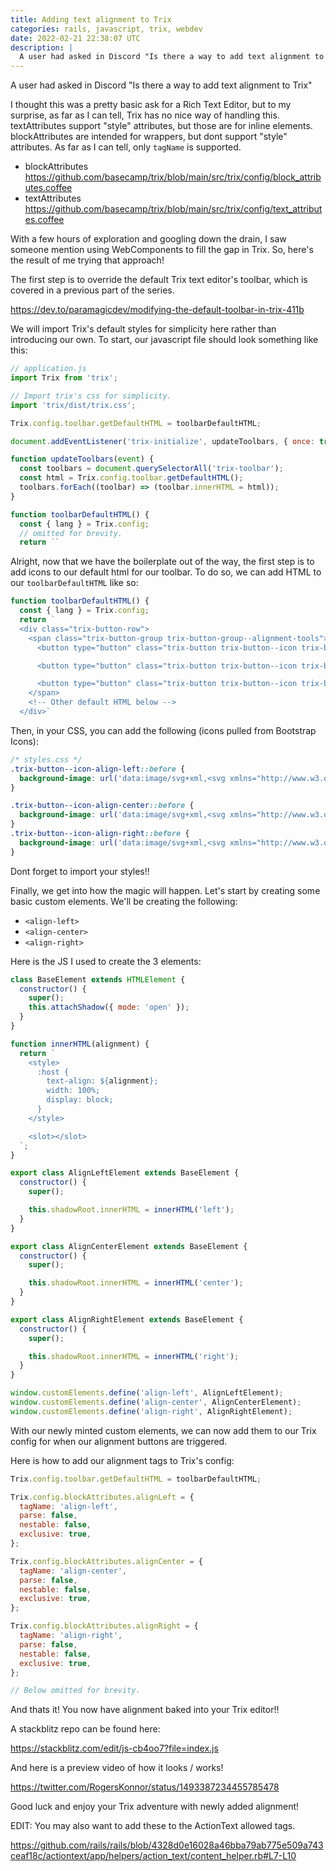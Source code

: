 ```yaml
---
title: Adding text alignment to Trix
categories: rails, javascript, trix, webdev
date: 2022-02-21 22:38:07 UTC
description: |
  A user had asked in Discord "Is there a way to add text alignment to Trix"  I thought this was a...
---
```


A user had asked in Discord "Is there a way to add text alignment to Trix"

I thought this was a pretty basic ask for a Rich Text Editor, but to my surprise, as far as I can tell, Trix has no nice way of handling this. textAttributes support "style" attributes, but those are for inline elements. blockAttributes are intended for wrappers, but dont support "style" attributes. As far as I can tell, only `tagName` is supported. 

- blockAttributes https://github.com/basecamp/trix/blob/main/src/trix/config/block_attributes.coffee
- textAttributes https://github.com/basecamp/trix/blob/main/src/trix/config/text_attributes.coffee

With a few hours of exploration and googling down the drain, I saw someone mention using WebComponents to fill the gap in Trix. So, here's the result of me trying that approach!

The first step is to override the default Trix text editor's toolbar, which is covered in a previous part of the series.

https://dev.to/paramagicdev/modifying-the-default-toolbar-in-trix-411b

We will import Trix's default styles for simplicity here rather than introducing our own. To start, our javascript file should look something like this:

```js
// application.js
import Trix from 'trix';

// Import trix's css for simplicity.
import 'trix/dist/trix.css';

Trix.config.toolbar.getDefaultHTML = toolbarDefaultHTML;

document.addEventListener('trix-initialize', updateToolbars, { once: true });

function updateToolbars(event) {
  const toolbars = document.querySelectorAll('trix-toolbar');
  const html = Trix.config.toolbar.getDefaultHTML();
  toolbars.forEach((toolbar) => (toolbar.innerHTML = html));
}

function toolbarDefaultHTML() {
  const { lang } = Trix.config;
  // omitted for brevity.
  return ``
```

Alright, now that we have the boilerplate out of the way, the first step is to add icons to our default html for our toolbar. To do so, we can add HTML to our `toolbarDefaultHTML` like so:

```js
function toolbarDefaultHTML() {
  const { lang } = Trix.config;
  return `
  <div class="trix-button-row">
    <span class="trix-button-group trix-button-group--alignment-tools">
      <button type="button" class="trix-button trix-button--icon trix-button--icon-align-left" data-trix-attribute="alignLeft" title="Align Left" tabindex="-1">Align Left</button>

      <button type="button" class="trix-button trix-button--icon trix-button--icon-align-center" data-trix-attribute="alignCenter" title="Align Left" tabindex="-1">Align Center</button>

      <button type="button" class="trix-button trix-button--icon trix-button--icon-align-right" data-trix-attribute="alignRight" title="Align Right" tabindex="-1">Align Right</button>
    </span>
    <!-- Other default HTML below -->
  </div>`
```

Then, in your CSS, you can add the following (icons pulled from Bootstrap Icons):

```css
/* styles.css */
.trix-button--icon-align-left::before {
  background-image: url('data:image/svg+xml,<svg xmlns="http://www.w3.org/2000/svg" width="16" height="16" fill="currentColor" class="bi bi-text-left" viewBox="0 0 16 16"><path fill-rule="evenodd" d="M2 12.5a.5.5 0 0 1 .5-.5h7a.5.5 0 0 1 0 1h-7a.5.5 0 0 1-.5-.5zm0-3a.5.5 0 0 1 .5-.5h11a.5.5 0 0 1 0 1h-11a.5.5 0 0 1-.5-.5zm0-3a.5.5 0 0 1 .5-.5h7a.5.5 0 0 1 0 1h-7a.5.5 0 0 1-.5-.5zm0-3a.5.5 0 0 1 .5-.5h11a.5.5 0 0 1 0 1h-11a.5.5 0 0 1-.5-.5z"/></svg>');
}

.trix-button--icon-align-center::before {
  background-image: url('data:image/svg+xml,<svg xmlns="http://www.w3.org/2000/svg" width="16" height="16" fill="currentColor" class="bi bi-text-center" viewBox="0 0 16 16"><path fill-rule="evenodd" d="M4 12.5a.5.5 0 0 1 .5-.5h7a.5.5 0 0 1 0 1h-7a.5.5 0 0 1-.5-.5zm-2-3a.5.5 0 0 1 .5-.5h11a.5.5 0 0 1 0 1h-11a.5.5 0 0 1-.5-.5zm2-3a.5.5 0 0 1 .5-.5h7a.5.5 0 0 1 0 1h-7a.5.5 0 0 1-.5-.5zm-2-3a.5.5 0 0 1 .5-.5h11a.5.5 0 0 1 0 1h-11a.5.5 0 0 1-.5-.5z"/></svg>');
}
.trix-button--icon-align-right::before {
  background-image: url('data:image/svg+xml,<svg xmlns="http://www.w3.org/2000/svg" width="16" height="16" fill="currentColor" class="bi bi-text-right" viewBox="0 0 16 16"><path fill-rule="evenodd" d="M6 12.5a.5.5 0 0 1 .5-.5h7a.5.5 0 0 1 0 1h-7a.5.5 0 0 1-.5-.5zm-4-3a.5.5 0 0 1 .5-.5h11a.5.5 0 0 1 0 1h-11a.5.5 0 0 1-.5-.5zm4-3a.5.5 0 0 1 .5-.5h7a.5.5 0 0 1 0 1h-7a.5.5 0 0 1-.5-.5zm-4-3a.5.5 0 0 1 .5-.5h11a.5.5 0 0 1 0 1h-11a.5.5 0 0 1-.5-.5z"/></svg>');
}
```

Dont forget to import your styles!!

Finally, we get into how the magic will happen. Let's start by creating some basic custom elements. We'll be creating the following:

- `<align-left>`
- `<align-center>`
- `<align-right>`

Here is the JS I used to create the 3 elements:

```js
class BaseElement extends HTMLElement {
  constructor() {
    super();
    this.attachShadow({ mode: 'open' });
  }
}

function innerHTML(alignment) {
  return `
    <style>
      :host {
        text-align: ${alignment};
        width: 100%;
        display: block;
      }
    </style>

    <slot></slot>
  `;
}

export class AlignLeftElement extends BaseElement {
  constructor() {
    super();

    this.shadowRoot.innerHTML = innerHTML('left');
  }
}

export class AlignCenterElement extends BaseElement {
  constructor() {
    super();

    this.shadowRoot.innerHTML = innerHTML('center');
  }
}

export class AlignRightElement extends BaseElement {
  constructor() {
    super();

    this.shadowRoot.innerHTML = innerHTML('right');
  }
}

window.customElements.define('align-left', AlignLeftElement);
window.customElements.define('align-center', AlignCenterElement);
window.customElements.define('align-right', AlignRightElement);
```

With our newly minted custom elements, we can now add them to our Trix config for when our alignment buttons are triggered.

Here is how to add our alignment tags to Trix's config:

```js
Trix.config.toolbar.getDefaultHTML = toolbarDefaultHTML;

Trix.config.blockAttributes.alignLeft = {
  tagName: 'align-left',
  parse: false,
  nestable: false,
  exclusive: true,
};

Trix.config.blockAttributes.alignCenter = {
  tagName: 'align-center',
  parse: false,
  nestable: false,
  exclusive: true,
};

Trix.config.blockAttributes.alignRight = {
  tagName: 'align-right',
  parse: false,
  nestable: false,
  exclusive: true,
};

// Below omitted for brevity.
```

And thats it! You now have alignment baked into your Trix editor!!

A stackblitz repo can be found here:

https://stackblitz.com/edit/js-cb4oo7?file=index.js

And here is a preview video of how it looks / works!

https://twitter.com/RogersKonnor/status/1493387234455785478

Good luck and enjoy your Trix adventure with newly added alignment!

EDIT: You may also want to add these to the ActionText allowed tags.

https://github.com/rails/rails/blob/4328d0e16028a46bba79ab775e509a743ceaf18c/actiontext/app/helpers/action_text/content_helper.rb#L7-L10